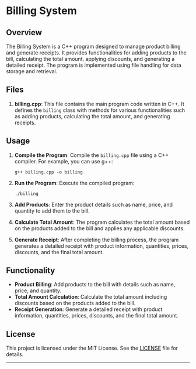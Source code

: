 # Billing System

## Overview

The Billing System is a C++ program designed to manage product billing and generate receipts. It provides functionalities for adding products to the bill, calculating the total amount, applying discounts, and generating a detailed receipt. The program is implemented using file handling for data storage and retrieval.

## Files

1. **billing.cpp**: This file contains the main program code written in C++. It defines the `billing` class with methods for various functionalities such as adding products, calculating the total amount, and generating receipts.

## Usage

1. **Compile the Program**: Compile the `billing.cpp` file using a C++ compiler. For example, you can use g++:

   ```
   g++ billing.cpp -o billing
   ```

2. **Run the Program**: Execute the compiled program:

   ```
   ./billing
   ```

3. **Add Products**: Enter the product details such as name, price, and quantity to add them to the bill.

4. **Calculate Total Amount**: The program calculates the total amount based on the products added to the bill and applies any applicable discounts.

5. **Generate Receipt**: After completing the billing process, the program generates a detailed receipt with product information, quantities, prices, discounts, and the final total amount.

## Functionality

- **Product Billing**: Add products to the bill with details such as name, price, and quantity.
- **Total Amount Calculation**: Calculate the total amount including discounts based on the products added to the bill.
- **Receipt Generation**: Generate a detailed receipt with product information, quantities, prices, discounts, and the final total amount.

## License

This project is licensed under the MIT License. See the [LICENSE](LICENSE) file for details.

---

